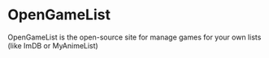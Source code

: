 # OpenGameList
OpenGameList is the open-source site for manage games for your own lists (like ImDB or MyAnimeList)
